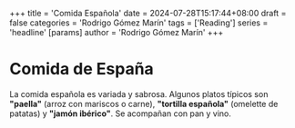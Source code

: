 +++
title = 'Comida Española'
date = 2024-07-28T15:17:44+08:00
draft = false
categories = 'Rodrigo Gómez Marín'
tags = ['Reading']
series = 'headline'
[params]
  author = 'Rodrigo Gómez Marín'
+++

# Comida de España

La comida española es variada y sabrosa. Algunos platos típicos son **"paella"** (arroz con mariscos o carne), **"tortilla española"** (omelette de patatas) y **"jamón ibérico"**. Se acompañan con pan y vino.
